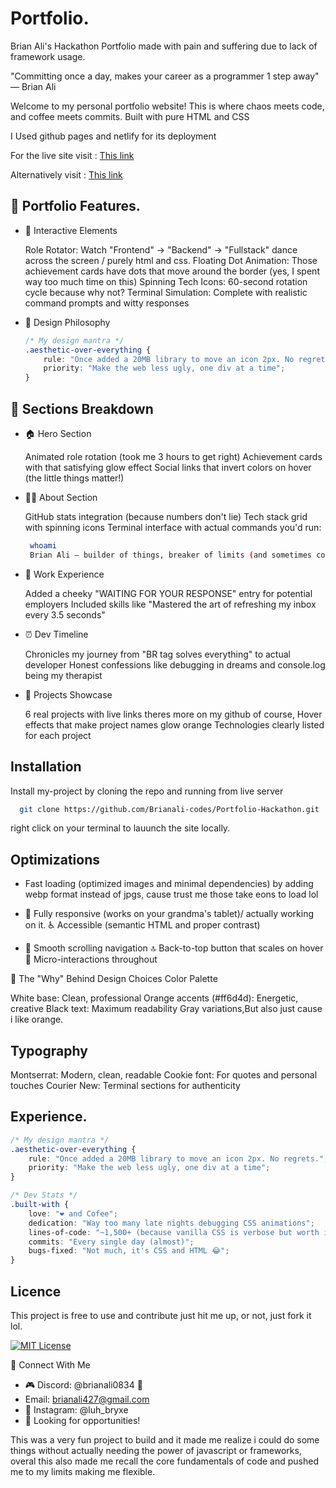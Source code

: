 
# Portfolio.

 Brian Ali's Hackathon Portfolio made with pain and suffering due to lack of framework usage.

 

"Committing once a day, makes your career as a programmer 1 step away" — Brian Ali

Welcome to my personal portfolio website! This is where chaos meets code, and coffee meets commits. Built with pure HTML and CSS 

I Used github pages and netlify for its deployment 

For the live site visit : 
[This link](https://brianali-codes.github.io/Portfolio-Hackathon/)

Alternatively visit : 
[This link](https://brianali-codes.github.io/Portfolio-Hackathon/)

## 🚀 Portfolio Features.


- 🎪 Interactive Elements

    Role Rotator: Watch "Frontend" → "Backend" → "Fullstack" dance across the screen / purely html and css.
    Floating Dot Animation: Those achievement cards have dots that move around the border (yes, I spent way too much time on this)
    Spinning Tech Icons: 60-second rotation cycle because why not?
    Terminal Simulation: Complete with realistic command prompts and witty responses

- 🎨 Design Philosophy

    ```css
    /* My design mantra */
    .aesthetic-over-everything {
        rule: "Once added a 20MB library to move an icon 2px. No regrets.";
        priority: "Make the web less ugly, one div at a time";
    }

## 📱 Sections Breakdown

- 🏠 Hero Section

    Animated role rotation (took me 3 hours to get right)
    Achievement cards with that satisfying glow effect
    Social links that invert colors on hover (the little things matter!)

- 👨‍💻 About Section

    GitHub stats integration (because numbers don't lie)
    Tech stack grid with spinning icons
    Terminal interface with actual commands you'd run:

   ```bash
    whoami
    Brian Ali — builder of things, breaker of limits (and sometimes code).
   ```


- 💼 Work Experience

    Added a cheeky "WAITING FOR YOUR RESPONSE" entry for potential employers
    Included skills like "Mastered the art of refreshing my inbox every 3.5 seconds"

- ⏰ Dev Timeline

    Chronicles my journey from "BR tag solves everything" to actual developer
    Honest confessions like debugging in dreams and console.log being my therapist

- 🚧 Projects Showcase

    6 real projects with live links theres more on my github of course,
    Hover effects that make project names glow orange
    Technologies clearly listed for each project
## Installation

Install my-project by cloning the repo and running from live server

```bash
  git clone https://github.com/Brianali-codes/Portfolio-Hackathon.git

```
right click on your terminal to lauunch the site locally.
    
## Optimizations

- Fast loading (optimized images and minimal dependencies) by adding webp format instead of jpgs, cause trust me those take eons to load lol

- 📱 Fully responsive (works on your grandma's tablet)/ actually working on it. ♿ Accessible (semantic HTML and proper contrast) 

- 🌙 Smooth scrolling navigation 🔝 Back-to-top button that scales on hover 💫 Micro-interactions throughout

🤔 The "Why" Behind Design Choices Color Palette

White base: Clean, professional Orange accents (#ff6d4d): Energetic, creative Black text: Maximum readability Gray variations,But also just cause i like orange.

## Typography

Montserrat: Modern, clean, readable Cookie font: For quotes and personal touches Courier New: Terminal sections for authenticity
## Experience.

```css
/* My design mantra */
.aesthetic-over-everything {
    rule: "Once added a 20MB library to move an icon 2px. No regrets.";
    priority: "Make the web less ugly, one div at a time";
}

/* Dev Stats */
.built-with {
    love: "❤️ and Cofee";
    dedication: "Way too many late nights debugging CSS animations";
    lines-of-code: "~1,500+ (because vanilla CSS is verbose but worth it!)";
    commits: "Every single day (almost)";
    bugs-fixed: "Not much, it's CSS and HTML 😂";
}
```

## Licence

This project is free to use and contribute just hit me up, or not, just fork it lol.

[![MIT License](https://img.shields.io/badge/License-MIT-green.svg)](https://choosealicense.com/licenses/mit/)

🤝 Connect With Me

- 🎮 Discord: @brianali0834 📧 
- Email: brianali427@gmail.com 
- 📸 Instagram: @luh_bryxe 
- 💼 Looking for opportunities!


This was a very fun project to build and it made me realize i could do some things without actually needing the power of javascript or frameworks, overal this also made me recall the core fundamentals of code and pushed me to my limits making me flexible.
